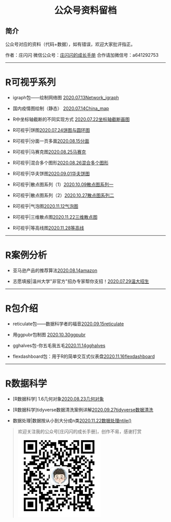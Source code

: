 # <p align="center">公众号资料留档</p>

## 简介

公众号对应的资料（代码+数据），如有错误，欢迎大家批评指正。

作者：庄闪闪
微信公众号：[庄闪闪的成长手册](https://mp.weixin.qq.com/mp/appmsgalbum?__biz=MzI1NjUwMjQxMQ==&action=getalbum&album_id=1476187590709002243&scene=173&from_msgid=2247486060&from_itemidx=1&count=3#wechat_redirect) 
合作请加微信号：a641292753

-------

# R可视乎系列

- igraph包——绘制网络图
 [2020.07.13Network_igraph](https://mp.weixin.qq.com/s?__biz=MzI1NjUwMjQxMQ==&mid=100000088&idx=1&sn=3b7b79c2587e930a79cf11a84bcdb3e4&chksm=6a24febc5d5377aa3615fb6a0e3ec4e383162d694ad50d6a414482f8244de447ca5b2922c352&mpshare=1&scene=1&srcid=0714Vu2WALNMi27VcRfIFXH9&sharer_sharetime=1594708423633&sharer_shareid=ee38888b33e1d0070e96aeb454518587&key=3c22c88777da856c2f08a877b1939ceea75ba76d52067d706d44418948b4568c7e4e0ed9e4f0d00539c1e2cbbf51700d4f0b4f2642d757270ed6eeca83bbffa59947c9f38399e0e6cd58299f9d1d61e6&ascene=1&uin=OTk1MTUyNzI2&devicetype=Windows+10+x64&version=62090529&lang=zh_CN&exportkey=Ax5Q4wOen8wg5nPK10PFOqA%3D&pass_ticket=phh%2BTyTOwain33l3gWNzH4Aki97YE7dlcnlLuCxtFuuIrAtl234GrZ237NODA6HD)


- 国内疫情图绘制（静态）  [2020.07.14China_map](https://mp.weixin.qq.com/s?__biz=MzI1NjUwMjQxMQ==&mid=2247483799&idx=1&sn=da1acf1004a6d2f25cc296bcaf972063&chksm=ea24fe73dd537765132f64e79f7ba86ec225ecf6e81c43ba4d7aec9a75df42062728e110ad0e&mpshare=1&scene=1&srcid=07142HT0hZAFaVLTlpac4zAV&sharer_sharetime=1594708107631&sharer_shareid=ee38888b33e1d0070e96aeb454518587&key=65fe14863667915bc7e0151836657ceb6c523eaf07ca95785ed82332713ffd495369b1fd5b97cefc7cf7a8e1c66a5f880921fba19ce1d0e4832cb61609b1bcc76d99204dbc6dd77b97c47ad62d3e0e56&ascene=1&uin=OTk1MTUyNzI2&devicetype=Windows+10+x64&version=62090529&lang=zh_CN&exportkey=Aw4fL5T557lBWbSWfFSE37M%3D&pass_ticket=phh%2BTyTOwain33l3gWNzH4Aki97YE7dlcnlLuCxtFuuIrAtl234GrZ237NODA6HD)


- R中坐标轴截断的不同实现方式 [2020.07.22坐标轴截断画图](http://mp.weixin.qq.com/s?__biz=MzI1NjUwMjQxMQ==&mid=100000243&idx=1&sn=119c4039f27b351a367ca40d1a54f0a7&chksm=6a24fe175d5377014aa610e3b5080d08e5e7f58447ca89f8c4806d418df61a8027353dd8156f#rd)


- R可视乎|饼图[2020.07.24饼图与圆环图](https://mp.weixin.qq.com/s?__biz=MzI1NjUwMjQxMQ==&mid=2247484046&idx=1&sn=cc087b09448e75ed54b5364accfb3bff&chksm=ea24fd6add53747ca57137b964bdb0db371220737398e4276ee1ede27df7f09be0afd14185f8&mpshare=1&scene=1&srcid=0816aG9PZi3BixNvL0cNcVhp&sharer_sharetime=1597541989820&sharer_shareid=ee38888b33e1d0070e96aeb454518587&key=b936ead840dca7f6e5a6a9b2f01076516390ed96ff9f73bc52a446143a88f2b01f9b378ea6423ce540c7591d1f324e00481858da6cb7dc5d8b4bf6d6cab3e79763433d2818f9952e1ff4ed49e93412026b6771123e151a7f6242d0b63a58e8da7f010dd41e4e833ef9f4766ee2e8130626e801b5a3cd32b43c38a1a9809099d9&ascene=1&uin=OTk1MTUyNzI2&devicetype=Windows+10+x64&version=62090529&lang=zh_CN&exportkey=A0VSObDydAW7hVulHfsWDDE%3D&pass_ticket=LZqYAanUOJecq6uEoCOQznjsykTBUbS15CZIvi%2FJtgBFhDLyBvXsaDBBnPRaSb0n)


- R可视乎|分面一页多面[2020.08.15分面](https://mp.weixin.qq.com/s?__biz=MzI1NjUwMjQxMQ==&mid=2247484186&idx=1&sn=c913a65f88132b3611e580b0318404d9&chksm=ea24fcfedd5375e87adfc3028850ee4034a0a0d34dd3855cf155b28eea9c71bfedb381d2c9e9&token=222682915&lang=zh_CN#rd)

- R可视乎|马赛克图[2020.08.25马赛克](https://mp.weixin.qq.com/s?__biz=MzI1NjUwMjQxMQ==&mid=2247484309&idx=1&sn=d79ce748d43fe066a0bad0221ae8e068&chksm=ea24fc71dd537567c3ca322cb216e92c2ca4bdd96c20c9873e762d81cfb892583af10198b757&token=682523778&lang=zh_CN#rd)

- R可视乎|混合多个图形[2020.08.26混合多个图形](https://mp.weixin.qq.com/s?__biz=MzI1NjUwMjQxMQ==&mid=2247484367&idx=1&sn=30a54bd7dbf44852c380192d11a10ab9&chksm=ea24fc2bdd53753d239bbe995dfcb88232223e0a24f595acb343433fd4a053116e9f26dbf983&token=682523778&lang=zh_CN#rd)

- R可视乎|华夫饼图[2020.09.01华夫饼图](https://mp.weixin.qq.com/s?__biz=MzI1NjUwMjQxMQ==&mid=2247484631&idx=1&sn=6402ba80ab417c1d8a99c7778a48c7db&chksm=ea24fb33dd537225a7488a578b876b6da2f2157e0048b9515100d4ab64301fad2ad4f460e822&token=682523778&lang=zh_CN#rd)

- R可视乎|散点图系列（1）[2020.10.09散点图系列一](https://mp.weixin.qq.com/s?__biz=MzI1NjUwMjQxMQ==&mid=2247485142&idx=1&sn=564bffc9e7765ebae9b9b81a17a188d9&chksm=ea24f932dd5370241a05c75975ff24a34423a8f182bf6c716c8c9ed981788d0492dcb268248a&token=682523778&lang=zh_CN#rd)

- R可视乎|散点图系列（2）[2020.10.27散点图系列二](https://mp.weixin.qq.com/s?__biz=MzI1NjUwMjQxMQ==&mid=2247485276&idx=1&sn=f98a2aede13555fa1c372f08c3cdec44&chksm=ea24f8b8dd5371ae9e13f3df41ff73e070775eb1ab871370783bb3f396a0a9c29d42c6a89210&token=682523778&lang=zh_CN#rd)

- R可视乎|气泡图[2020.11.12气泡图](https://mp.weixin.qq.com/s?__biz=MzI1NjUwMjQxMQ==&mid=2247486060&idx=1&sn=b613c8d0239c93185641c1bb6a062f7b&chksm=ea24f588dd537c9e2d7a33dd5e9f32b34d0a72d5396cdb52211c51f3998269a4d843011abf9b&token=682523778&lang=zh_CN#rd)

- R可视乎|三维散点图[2020.11.22三维散点图](https://mp.weixin.qq.com/s?__biz=MzI1NjUwMjQxMQ==&mid=2247486366&idx=1&sn=b47d8f89f032bbf1ead4f0db75d45ef7&chksm=ea24f47add537d6c5d50a73bd64318f473071e1474be95c9d5c2f250a39a64a6877ba4d61b68&token=761595288&lang=zh_CN#rd)

- R可视乎|等高线图[2020.11.28等高线](https://mp.weixin.qq.com/s?__biz=MzI1NjUwMjQxMQ==&tempkey=MTA4OV91RDN5NjJXY1RuNlpkZWhDQ1p1WmhsbjAwX1podTU2TWdnRVNuOEdvOU1uckF6YkhWTDV4VXg5ekpMcmJpSjRHYk5icy1RZ0NRd3JWTUVIQ2c4RWhBd3g1LXlRUWh3S2hHRkJfTUdQNmpZNmJtUnBEUzNwTFktV202UnZkbnlnWVY5LXFiZktLbi1ab1RBTXdSSXRLV1BhVW9yVGRXSGR2TGFtUlVnfn4%3D&chksm=6a24f2c95d537bdf8623dae8553c8a4968b77ac57727d2337ebc6ea6891c1cbc8f0566c5b407&__mpa_temp_link_flag=1&token=761595288#rd)

-------
# R案例分析

- 亚马逊产品的推荐算法[2020.08.14amazon](https://mp.weixin.qq.com/s?__biz=MzI1NjUwMjQxMQ==&mid=2247484112&idx=1&sn=ffcb0b6ed0efb64ab25b6a76d9dba654&chksm=ea24fd34dd537422ed28f04d438b066dca643986d990711b9c9c1bdb53ba8aa38dcfef655822&mpshare=1&scene=1&srcid=081525ytkp6KQM65Wx6GX5E7&sharer_sharetime=1597501747183&sharer_shareid=ee38888b33e1d0070e96aeb454518587&key=872f9623724a6dd292ceaa369df1008b9de4f20ddfb7de21277ad15de2f0b0c0ea578533c0b11558a838423e8f5ada1126e44e9d47b11556890d71177b7641e2a7efa73be1185a7984515d48939fab85840b9561a0c846fa95d3634939a056d8fe84cbf0a6cc6d7758e0f1c09107fd171046d1580e33298cebbf3c1675e37dd1&ascene=1&uin=OTk1MTUyNzI2&devicetype=Windows+10+x64&version=62090529&lang=zh_CN&exportkey=A0brKWx%2BS97cOS6wsgyDKSQ%3D&pass_ticket=LZqYAanUOJecq6uEoCOQznjsykTBUbS15CZIvi%2FJtgBFhDLyBvXsaDBBnPRaSb0n)

- 志愿填报|温州大学"非官方"招办专家帮你支招！[2020.07.29温大招生](https://mp.weixin.qq.com/s?__biz=MzI1NjUwMjQxMQ==&mid=2247483954&idx=1&sn=047a1b1b3e9c5ce46e3876bb05b54282&chksm=ea24fdd6dd5374c0c119c680cbd595b77a0bc7479889b34d378ae3282bce5e07eff93a5d08e5&mpshare=1&scene=1&srcid=0729IxeNwC6yyOwYcJh7C7Px&sharer_sharetime=1596027172994&sharer_shareid=ee38888b33e1d0070e96aeb454518587&key=d3c7cb8eeb23bc8322a73076864458cac5ef3808dd487c233e6eda4d377bdf5bb87322ee7ffc1b6b68f86e3799092502da7e5839e8080dc5d265dbdc5a880b93c2c286acab339bbe8bf9a06458dfa653&ascene=1&uin=OTk1MTUyNzI2&devicetype=Windows+10+x64&version=62090529&lang=zh_CN&exportkey=A1EDrAZkVUF2VzXm2Nm2UpQ%3D&pass_ticket=GHX0j6fsfiEATjqcMrcVQQYSihtF3L6yDim2tm78a1XP0v2qucpofrFRF8%2Bz4zjt)

-----

# R包介绍

- reticulate包——数据科学者的福音[2020.09.15reticulate](https://mp.weixin.qq.com/s?__biz=MzI1NjUwMjQxMQ==&mid=2247484515&idx=1&sn=26b03b6ad26f2315cdc04049f740f1c0&chksm=ea24fb87dd537291d5184c28a9c9f2cdda591e4c17a7e7daaff34a9a1c3949ee0e86f9b355b7&token=682523778&lang=zh_CN#rd)

- 用ggpubr包制图 [2020.10.30ggpubr](https://mp.weixin.qq.com/s?__biz=MzI1NjUwMjQxMQ==&mid=2247485615&idx=1&sn=47ac21f131bf2ac6c90c50fb9fb7966b&chksm=ea24f74bdd537e5d74f60919388f683dfe779fe8a2d11999e55e290d4bdb25c64e36cc74ccc1&token=682523778&lang=zh_CN#rd)


- gghalves包-你五毛我五毛[2020.11.14gghalves](https://mp.weixin.qq.com/s/WaMCCmT2eAP9DmCjPOtcMg)

- flexdashboard包：用于R的简单交互式仪表盘[2020.11.16flexdashboard](https://mp.weixin.qq.com/s?__biz=MzI1NjUwMjQxMQ==&mid=2247486237&idx=1&sn=571544510c7e3e48a280dd4d677656e5&chksm=ea24f4f9dd537defa493c419973f75943159316765ac61093a195b83fde314dd7fffe61349cd&token=1801328502&lang=zh_CN#rd)

------------

# R数据科学

- [R数据科学] 1.6几何对象[2020.08.23几何对象](https://mp.weixin.qq.com/s?__biz=MzI1NjUwMjQxMQ==&mid=2247484261&idx=1&sn=6b451f752f86a284717d958e13738686&chksm=ea24fc81dd537597080427826e52dd4c1dac24e9cee9cc07897497f0dd9649ff63cc6a50f232&token=682523778&lang=zh_CN#rd)

- [R数据科学]tidyverse数据清洗案例详解[2020.09.27tidyverse数据清洗](https://mp.weixin.qq.com/s?__biz=MzI1NjUwMjQxMQ==&mid=2247484881&idx=1&sn=2f5330b23e376ceb2ef746184935174f&chksm=ea24fa35dd53732319b16bed64e42a8dfa2da2a578cc2f7d4ef043f000bff81d5113c4e9dca1&token=682523778&lang=zh_CN#rd)

- 数据处理|数据按从小到大分成n类[2020.11.22数据处理ntile()](https://mp.weixin.qq.com/s?__biz=MzI1NjUwMjQxMQ==&mid=2247486366&idx=2&sn=839daca8d94687bb2d2c07b4d61ee505&chksm=ea24f47add537d6c1601e07d3692c28a9d1ff89215478c9f1e0a0dd8c020f0bbd6f7d902f7d9&token=761595288&lang=zh_CN#rd)


> 欢迎关注我的公众号[庄闪闪的成长手册]，创作不易，感谢打赏
> ![微信扫码即可](vcode.jpg)


